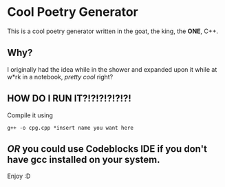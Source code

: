 # Cool Poetry Generator
This is a cool poetry generator written in the goat, the king, the **ONE**, C++.
## Why?
I originally had the idea while in the shower and expanded upon it while at w*rk in a notebook, _pretty cool_ right?
## HOW DO I RUN IT?!?!?!?!?!?!
Compile it using 

`g++ -o cpg.cpp *insert name you want here`

*OR* you could use Codeblocks IDE if you don't have gcc installed on your system.
--
Enjoy :D
